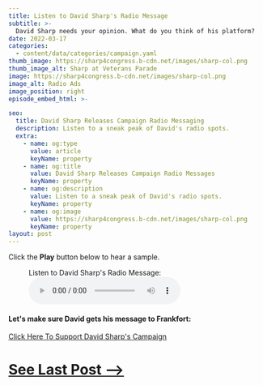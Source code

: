 ```yaml
---
title: Listen to David Sharp's Radio Message
subtitle: >-
  David Sharp needs your opinion. What do you think of his platform?
date: 2022-03-17
categories:
  - content/data/categories/campaign.yaml
thumb_image: https://sharp4congress.b-cdn.net/images/sharp-col.png
thumb_image_alt: Sharp at Veterans Parade
image: https://sharp4congress.b-cdn.net/images/sharp-col.png
image_alt: Radio Ads
image_position: right
episode_embed_html: >-

seo:
  title: David Sharp Releases Campaign Radio Messaging
  description: Listen to a sneak peak of David's radio spots.
  extra:
    - name: og:type
      value: article
      keyName: property
    - name: og:title
      value: David Sharp Releases Campaign Radio Messages
      keyName: property
    - name: og:description
      value: Listen to a sneak peak of David's radio spots.
      keyName: property
    - name: og:image
      value: https://sharp4congress.b-cdn.net/images/sharp-col.png
      keyName: property
layout: post
---
```


Click the **Play** button below to hear a sample.

<figure>
    <figcaption>Listen to David Sharp's Radio Message:</figcaption>
    <audio controls autoplay>
 <source src="/images/sharp.mp3" type="audio/mpeg">
 Your browser does not support the audio element.
</audio>
</figure>


#### Let's make sure David gets his message to Frankfort:

[Click Here To Support David Sharp's Campaign](/support)


# [See Last Post -->](/posts/veterans-parade)

